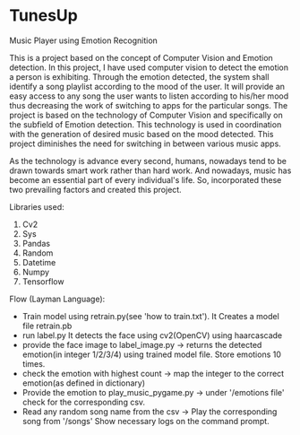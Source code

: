 # TunesUp
Music Player using Emotion Recognition

This is a project based on the concept of Computer Vision and Emotion detection. In this project, I have used computer vision to detect the emotion a person is exhibiting. Through the emotion detected, the system shall identify a song playlist according to the mood of the user.
It will provide an easy access to any song the user wants to listen according to his/her mood thus decreasing the work of switching to apps for the particular songs. 
The project is based on the technology of Computer Vision and specifically on the subfield of Emotion detection. 
This technology is used in coordination with the generation of desired music based on the mood detected. This project diminishes the need for switching in between various music apps. 

As the technology is advance every second, humans, nowadays tend to be drawn towards smart work rather than hard work. And nowadays, music has become an essential part of every individual's life. So, incorporated these two prevailing factors and created this project.

Libraries used:
1. Cv2 
2. Sys 
3. Pandas 
4. Random 
5. Datetime 
6. Numpy 
7. Tensorflow 

Flow (Layman Language):
* Train model using retrain.py(see 'how to train.txt'). It Creates a model file retrain.pb
* run label.py
It detects the face using cv2(OpenCV) using haarcascade
* provide the face image to label_image.py -> returns the detected emotion(in integer 1/2/3/4) using trained model file. 
Store emotions 10 times.
* check the emotion with highest count -> map the integer to the correct emotion(as defined in dictionary)
* Provide the emotion to play_music_pygame.py -> under '/emotions file' check for the corresponding csv.
* Read any random song name from the csv -> Play the corresponding song from '/songs'
Show necessary logs on the command prompt.
